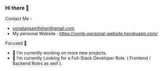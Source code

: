 ### Hi there 👋
Contact Me -
- yonatansamfisher@gmail.com
- My personal Website : https://yonib-personal-website.herokuapp.com/

Focused :rocket:

- 🔭 I’m currently working on more new projects.
- 🌱 I’m currently Looking for a Full-Stack Developer Role. ( Frontend / Backend Roles as well ).


